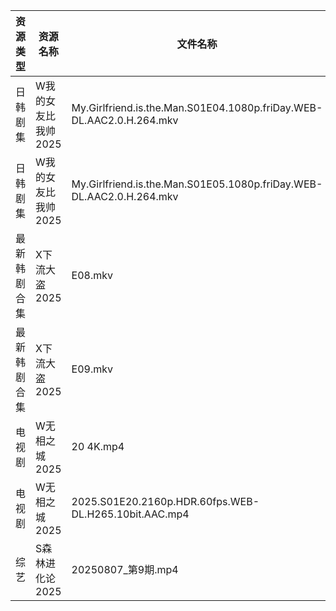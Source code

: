 | 资源类型   | 资源名称         | 文件名称                                                                 | 分享链接                                 | 更新时间                |
| ------ | ------------ | -------------------------------------------------------------------- | ------------------------------------ | ------------------- |
| 日韩剧集   | W我的女友比我帅2025 | My.Girlfriend.is.the.Man.S01E04.1080p.friDay.WEB-DL.AAC2.0.H.264.mkv | https://pan.quark.cn/s/0a66c240ab28  | 2025-08-07 16:34:13 |
| 日韩剧集   | W我的女友比我帅2025 | My.Girlfriend.is.the.Man.S01E05.1080p.friDay.WEB-DL.AAC2.0.H.264.mkv | https://pan.quark.cn/s/0a66c240ab28  | 2025-08-07 16:34:17 |
| 最新韩剧合集 | X下流大盗2025    | E08.mkv                                                              | https://www.alipan.com/s/78GeHBvwPWE | 2025-08-07 00:02:10 |
| 最新韩剧合集 | X下流大盗2025    | E09.mkv                                                              | https://www.alipan.com/s/78GeHBvwPWE | 2025-08-07 00:02:09 |
| 电视剧    | W无相之城2025    | 20 4K.mp4                                                            | https://pan.quark.cn/s/6e375bf1a4ee  | 2025-08-07 16:34:56 |
| 电视剧    | W无相之城2025    | 2025.S01E20.2160p.HDR.60fps.WEB-DL.H265.10bit.AAC.mp4                | https://pan.quark.cn/s/6e375bf1a4ee  | 2025-08-07 16:35:04 |
| 综艺     | S森林进化论2025   | 20250807_第9期.mp4                                                     | https://www.alipan.com/s/aan2jEB4eLz | 2025-08-07 14:02:39 |

